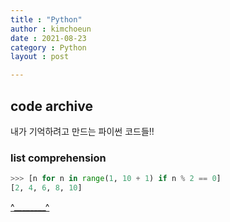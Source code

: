 ```yaml
---
title : "Python"
author : kimchoeun
date : 2021-08-23
category : Python
layout : post

---
```


## code archive

내가 기억하려고 만드는 파이썬 코드들!!


### list comprehension
```python
>>> [n for n in range(1, 10 + 1) if n % 2 == 0]
[2, 4, 6, 8, 10]
```

[^________^](https://cooding99.tistory.com/)

